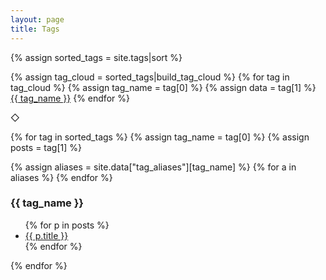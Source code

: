 ```yaml
---
layout: page
title: Tags
---
```


{% assign sorted_tags = site.tags|sort %}

<p class="tags__cloud">
{% assign tag_cloud = sorted_tags|build_tag_cloud %}
{% for tag in tag_cloud %}
  {% assign tag_name = tag[0] %}
  {% assign data = tag[1] %}
  <a href="#tag__{{ tag_name }}"
     style="font-size: {{ data["size"] }}pt; color: #{{ data["red"] }}{{ data["green"] }}{{ data["blue"] }};">{{ tag_name }}</a>
{% endfor %}
</p>

<div class="post__separator" aria-hidden="true">&#9671;</div>

{% for tag in sorted_tags %}
{% assign tag_name = tag[0] %}
{% assign posts = tag[1] %}

{% assign aliases = site.data["tag_aliases"][tag_name] %}
{% for a in aliases %}
<a id="tag__{{ a }}"></a>
{% endfor %}

<h3 id="tag__{{ tag_name }}">{{ tag_name }}</h3>
<ul>
  {% for p in posts %}
  <li><a href="{{ p.url }}">{{ p.title }}</a></li>
  {% endfor %}
</ul>
{% endfor %}
